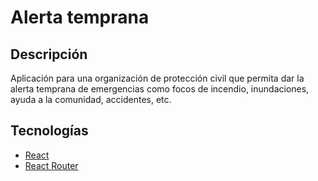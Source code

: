 # Alerta temprana

## Descripción
Aplicación para una organización de protección civil que permita dar la alerta
temprana de emergencias como focos de incendio, inundaciones, ayuda a la comunidad,
accidentes, etc.

## Tecnologías
- [React](https://reactjs.org/)
- [React Router](https://reactrouter.com/)